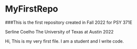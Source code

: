 # MyFirstRepo

###This is the first repository created in Fall 2022 for PSY 371E

Serline Coelho The University of Texas at Austin 2022


Hi, This is my very first file. I am a student and I write code.
